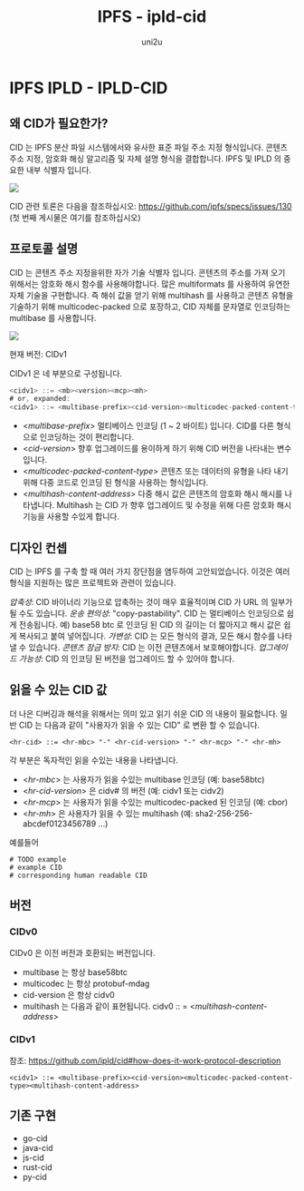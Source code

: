 ﻿---
layout: post
title: "IPFS - ipld-cid"
categories:
  - IPFS_Review
tags:
  - IPFS_ipld_cid
lang: ko
author: "uni2u"
meta: "Springfield"
---

# IPFS IPLD - IPLD-CID

## 왜 CID가 필요한가?

CID 는 IPFS 분산 파일 시스템에서와 유사한 표준 파일 주소 지정 형식입니다. 콘텐츠 주소 지정, 암호화 해싱 알고리즘 및 자체 설명 형식을 결합합니다. IPFS 및 IPLD 의 중요한 내부 식별자 입니다.

![](https://dominicsteil.files.wordpress.com/2017/02/2017-02-21-06_09_27-juan-benet_-enter-the-merkle-forest-youtube.png?w=648)

CID 관련 토론은 다음을 참조하십시오: https://github.com/ipfs/specs/issues/130 (첫 번째 게시물은 여기를 참조하십시오)

## 프로토콜 설명

CID 는 콘텐츠 주소 지정을위한 자가 기술 식별자 입니다. 콘텐츠의 주소를 가져 오기 위해서는 암호화 해시 함수를 사용해야합니다. 많은 multiformats 를 사용하여 유연한 자체 기술을 구현합니다. 즉 해쉬 값을 얻기 위해 multihash 를 사용하고 콘텐츠 유형을 기술하기 위해 multicodec-packed 으로 포장하고, CID 자체를 문자열로 인코딩하는 multibase 를 사용합니다.

![](https://image.slidesharecdn.com/20181120-distributedweb-181120212721/95/2018-11-20-distributed-web-23-638.jpg?cb=1542749305)

현재 버전: CIDv1

CIDv1 은 네 부분으로 구성됩니다.

```go
<cidv1> ::= <mb><version><mcp><mh>
# or, expanded:
<cidv1> ::= <multibase-prefix><cid-version><multicodec-packed-content-type><multihash-content-address>
```

- <_multibase-prefix_> 멀티베이스 인코딩 (1 ~ 2 바이트) 입니다. CID를 다른 형식으로 인코딩하는 것이 편리합니다.
- <_cid-version_> 향후 업그레이드를 용이하게 하기 위해 CID 버전을 나타내는 변수입니다.
- <_multicodec-packed-content-type_> 콘텐츠 또는 데이터의 유형을 나타 내기 위해 다중 코드로 인코딩 된 형식을 사용하는 형식입니다.
- <_multihash-content-address_> 다중 해시 값은 콘텐츠의 암호화 해시 해시를 나타냅니다. Multihash 는 CID 가 향후 업그레이드 및 수정을 위해 다른 암호화 해시 기능을 사용할 수있게 합니다.

## 디자인 컨셉

CID 는 IPFS 를 구축 할 때 여러 가지 장단점을 염두하여 고안되었습니다. 이것은 여러 형식을 지원하는 많은 프로젝트와 관련이 있습니다.

_압축성_: CID 바이너리 기능으로 압축하는 것이 매우 효율적이며 CID 가 URL 의 일부가 될 수도 있습니다.
_운송 편의성_: "copy-pastability". CID 는 멀티베이스 인코딩으로 쉽게 전송됩니다. 예) base58 btc 로 인코딩 된 CID 의 길이는 더 짧아지고 해시 값은 쉽게 복사되고 붙여 넣어집니다.
_가변성_: CID 는 모든 형식의 결과, 모든 해시 함수를 나타낼 수 있습니다.
_콘텐츠 잠금 방지_: CID 는 이전 콘텐츠에서 보호해야합니다.
_업그레이드 가능성_: CID 의 인코딩 된 버전을 업그레이드 할 수 있어야 합니다.

## 읽을 수 있는 CID 값

더 나은 디버깅과 해석을 위해서는 의미 있고 읽기 쉬운 CID 의 내용이 필요합니다. 일반 CID 는 다음과 같이 "사용자가 읽을 수 있는 CID" 로 변환 할 수 있습니다.

`<hr-cid> ::= <hr-mbc> "-" <hr-cid-version> "-" <hr-mcp> "-" <hr-mh>`

각 부분은 독자적인 읽을 수있는 내용을 나타냅니다.

- <_hr-mbc_> 는 사용자가 읽을 수있는 multibase 인코딩 (예: base58btc)
- <_hr-cid-version_> 은 cidv# 의 버전 (예: cidv1 또는 cidv2)
- <_hr-mcp_> 는 사용자가 읽을 수있는 multicodec-packed 된 인코딩 (예: cbor)
- <_hr-mh_> 은 사용자가 읽을 수 있는 multihash (예: sha2-256-256-abcdef0123456789 ...)

예를들어

```
# TODO example
# example CID
# corresponding human readable CID
```

## 버전

### CIDv0

CIDv0 은 이전 버전과 호환되는 버전입니다.

- multibase 는 항상 base58btc
- multicodec 는 항상 protobuf-mdag
- cid-version 은 항상 cidv0
- multihash 는 다음과 같이 표현됩니다. cidv0 :: = <_multihash-content-address_>

### CIDv1

참조: https://github.com/ipld/cid#how-does-it-work-protocol-description

```
<cidv1> ::= <multibase-prefix><cid-version><multicodec-packed-content-type><multihash-content-address>
```

## 기존 구현

- go-cid
- java-cid
- js-cid
- rust-cid
- py-cid
